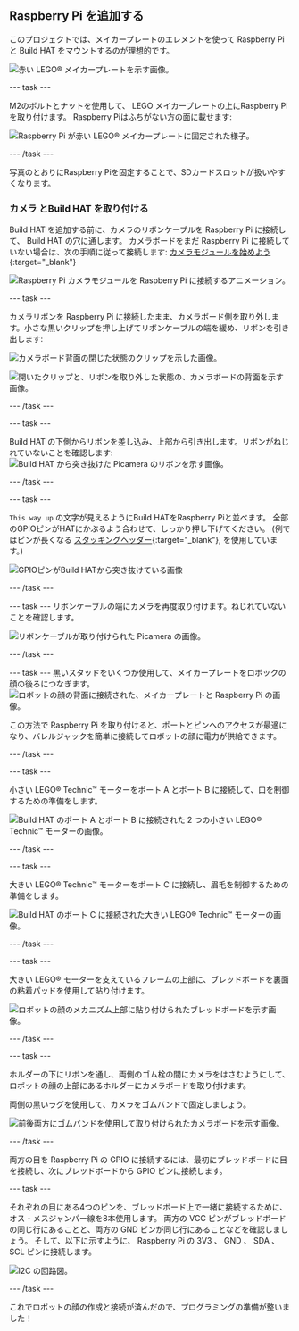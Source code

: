 ## Raspberry Pi を追加する

このプロジェクトでは、メイカープレートのエレメントを使って Raspberry Pi と Build HAT をマウントするのが理想的です。

![赤い LEGO® メイカープレートを示す画像。](images/build_10.png)

--- task ---

M2のボルトとナットを使用して、 LEGO メイカープレートの上にRaspberry Piを取り付けます。 Raspberry Piはふちがない方の面に載せます:

 ![Raspberry Pi が赤い LEGO® メイカープレートに固定された様子。](images/build_11.jpg)

--- /task ---

写真のとおりにRaspberry Piを固定することで、SDカードスロットが扱いやすくなります。

### カメラ とBuild HAT を取り付ける

Build HAT を追加する前に、カメラのリボンケーブルを Raspberry Pi に接続して、 Build HAT の穴に通します。 カメラボードをまだ Raspberry Pi に接続していない場合は、次の手順に従って接続します: [カメラモジュールを始めよう](https://projects.raspberrypi.org/ja-JP/projects/getting-started-with-picamera){:target="_blank"}

![Raspberry Pi カメラモジュールを Raspberry Pi に接続するアニメーション。](images/connect-camera.gif)

--- task ---

カメラリボンを Raspberry Pi に接続したまま、カメラボード側を取り外します。小さな黒いクリップを押し上げてリボンケーブルの端を緩め、リボンを引き出します:

![カメラボード背面の閉じた状態のクリップを示した画像。](images/build_12.jpg)

![開いたクリップと、リボンを取り外した状態の、カメラボードの背面を示す画像。](images/build_13.jpg)

--- /task ---

--- task ---

Build HAT の下側からリボンを差し込み、上部から引き出します。リボンがねじれていないことを確認します: ![Build HAT から突き抜けた Picamera のリボンを示す画像。](images/build_14.jpg)

--- /task ---

--- task ---

`This way up` の文字が見えるようにBuild HATをRaspberry Piと並べます。 全部のGPIOピンがHATにかぶるよう合わせて、しっかり押し下げてください。 (例ではピンが長くなる [スタッキングヘッダー](https://www.adafruit.com/product/2223){:target="_blank"}, を使用しています。)

![GPIOピンがBuild HATから突き抜けている画像](images/build_15.jpg)

--- /task ---

--- task ---
リボンケーブルの端にカメラを再度取り付けます。ねじれていないことを確認します。

![リボンケーブルが取り付けられた Picamera の画像。](images/build_16.jpg)

--- /task ---

--- task ---
黒いスタッドをいくつか使用して、メイカープレートをロボックの顔の後ろにつなぎます。 ![ロボットの顔の背面に接続された、メイカープレートと Raspberry Pi の画像。](images/build_17.jpg)

この方法で Raspberry Pi を取り付けると、ポートとピンへのアクセスが最適になり、バレルジャックを簡単に接続してロボットの顔に電力が供給できます。

--- /task ---

--- task ---

小さい LEGO® Technic™ モーターをポート A とポート B に接続して、口を制御するための準備をします。

![Build HAT のポート A とポート B に接続された 2 つの小さい LEGO® Technic™ モーターの画像。](images/build_18.jpg)

--- /task ---

--- task ---

大きい LEGO® Technic™ モーターをポート C に接続し、眉毛を制御するための準備をします。

![Build HAT のポート C に接続された大きい LEGO® Technic™ モーターの画像。](images/build_19.jpg)

--- /task ---

--- task ---

大きい LEGO® モーターを支えているフレームの上部に、ブレッドボードを裏面の粘着パッドを使用して貼り付けます。

![ロボットの顔のメカニズム上部に貼り付けられたブレッドボードを示す画像。](images/build_20.jpg)

--- /task ---

--- task ---

ホルダーの下にリボンを通し、両側のゴム栓の間にカメラをはさむようにして、ロボットの顔の上部にあるホルダーにカメラボードを取り付けます。

両側の黒いラグを使用して、カメラをゴムバンドで固定しましょう。

![前後両方にゴムバンドを使用して取り付けられたカメラボードを示す画像。](images/build_21.jpg)

--- /task ---

両方の目を Raspberry Pi の GPIO に接続するには、最初にブレッドボードに目を接続し、次にブレッドボードから GPIO ピンに接続します。

--- task ---

それぞれの目にある4つのピンを、ブレッドボード上で一緒に接続するために、オス - メスジャンパー線を8本使用します。 両方の VCC ピンがブレッドボードの同じ行にあることと、両方の GND ピンが同じ行にあることなどを確認しましょう。 そして、以下に示すように、 Raspberry Pi の 3V3 、 GND 、 SDA 、 SCL ピンに接続します。

![I2C の回路図。](images/eye_wiring.png)

--- /task ---

これでロボットの顔の作成と接続が済んだので、プログラミングの準備が整いました！





